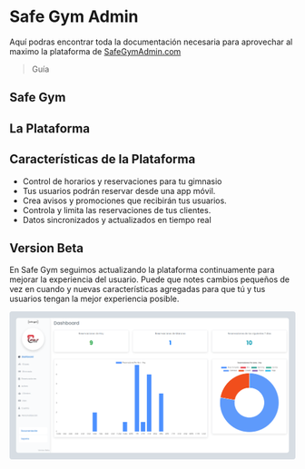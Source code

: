 # Safe Gym Admin
Aquí podras encontrar toda la documentación necesaria para aprovechar al maximo la plataforma de [SafeGymAdmin.com](https://safegymadmin.com)

> Guía

## Safe Gym

## La Plataforma

## Características de la Plataforma
  - Control de horarios y reservaciones para tu gimnasio
  - Tus usuarios podrán reservar desde una app móvil.
  - Crea avisos y promociones que recibirán tus usuarios.
  - Controla y limita las reservaciones de tus clientes.
  - Datos sincronizados y actualizados en tiempo real
  
## Version Beta
En Safe Gym seguimos actualizando la plataforma continuamente para mejorar la experiencia del
usuario. Puede que notes cambios pequeños de vez en cuando y nuevas características agregadas
para que tú y tus usuarios tengan la mejor experiencia posible.

![Dashboard](assets/img/homescreen.png)